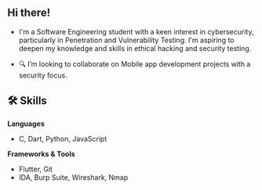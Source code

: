 ##  Hi there!
- I'm a Software Engineering student with a keen interest in cybersecurity, particularly in Penetration and Vulnerability Testing. I'm aspiring to deepen my knowledge and skills in ethical hacking and security testing.

- 🔍 I’m looking to collaborate on Mobile app development projects with a security focus.

## 🛠 Skills

**Languages**
- C, Dart, Python, JavaScript

**Frameworks & Tools**
- Flutter, Git
- IDA, Burp Suite, Wireshark, Nmap

<!-- **Tools**
- Git -->

<!-- ## 🏆 Certifications

## 👩‍💻 Professional Experience -->

